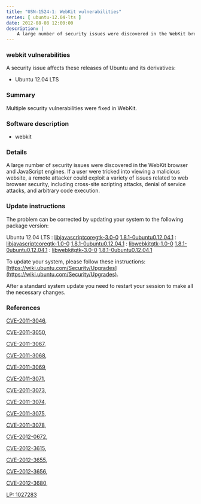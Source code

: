 ```yaml
---
title: "USN-1524-1: WebKit vulnerabilities"
series: [ ubuntu-12.04-lts ]
date: 2012-08-08 12:00:00
description: |
    A large number of security issues were discovered in the WebKit browser and JavaScript engines. If a user were tricked into viewing a malicious website, a remote attacker could exploit a variety of issues related to web browser security, including cross-site scripting attacks, denial of service attacks, and arbitrary code execution. 
--- 
```

 
### webkit vulnerabilities

A security issue affects these releases of Ubuntu and its derivatives:

* Ubuntu 12.04 LTS

### Summary

Multiple security vulnerabilities were fixed in WebKit. 

### Software description

* webkit 

### Details

A large number of security issues were discovered in the WebKit browser and JavaScript engines. If a user were tricked into viewing a malicious website, a remote attacker could exploit a variety of issues related to web browser security, including cross-site scripting attacks, denial of service attacks, and arbitrary code execution. 

### Update instructions

The problem can be corrected by updating your system to the following package version:

Ubuntu 12.04 LTS
 : [libjavascriptcoregtk-3.0-0](https://launchpad.net/ubuntu/+source/webkit) <span> [1.8.1-0ubuntu0.12.04.1](https://launchpad.net/ubuntu/+source/webkit/1.8.1-0ubuntu0.12.04.1) </span> 
 : [libjavascriptcoregtk-1.0-0](https://launchpad.net/ubuntu/+source/webkit) <span> [1.8.1-0ubuntu0.12.04.1](https://launchpad.net/ubuntu/+source/webkit/1.8.1-0ubuntu0.12.04.1) </span> 
 : [libwebkitgtk-1.0-0](https://launchpad.net/ubuntu/+source/webkit) <span> [1.8.1-0ubuntu0.12.04.1](https://launchpad.net/ubuntu/+source/webkit/1.8.1-0ubuntu0.12.04.1) </span> 
 : [libwebkitgtk-3.0-0](https://launchpad.net/ubuntu/+source/webkit) <span> [1.8.1-0ubuntu0.12.04.1](https://launchpad.net/ubuntu/+source/webkit/1.8.1-0ubuntu0.12.04.1) </span> 

To update your system, please follow these instructions: [https://wiki.ubuntu.com/Security/Upgrades](https://wiki.ubuntu.com/Security/Upgrades).

After a standard system update you need to restart your session to make all the necessary changes. 

### References

 [CVE-2011-3046](http://people.ubuntu.com/~ubuntu-security/cve/CVE-2011-3046), 

 [CVE-2011-3050](http://people.ubuntu.com/~ubuntu-security/cve/CVE-2011-3050), 

 [CVE-2011-3067](http://people.ubuntu.com/~ubuntu-security/cve/CVE-2011-3067), 

 [CVE-2011-3068](http://people.ubuntu.com/~ubuntu-security/cve/CVE-2011-3068), 

 [CVE-2011-3069](http://people.ubuntu.com/~ubuntu-security/cve/CVE-2011-3069), 

 [CVE-2011-3071](http://people.ubuntu.com/~ubuntu-security/cve/CVE-2011-3071), 

 [CVE-2011-3073](http://people.ubuntu.com/~ubuntu-security/cve/CVE-2011-3073), 

 [CVE-2011-3074](http://people.ubuntu.com/~ubuntu-security/cve/CVE-2011-3074), 

 [CVE-2011-3075](http://people.ubuntu.com/~ubuntu-security/cve/CVE-2011-3075), 

 [CVE-2011-3078](http://people.ubuntu.com/~ubuntu-security/cve/CVE-2011-3078), 

 [CVE-2012-0672](http://people.ubuntu.com/~ubuntu-security/cve/CVE-2012-0672), 

 [CVE-2012-3615](http://people.ubuntu.com/~ubuntu-security/cve/CVE-2012-3615), 

 [CVE-2012-3655](http://people.ubuntu.com/~ubuntu-security/cve/CVE-2012-3655), 

 [CVE-2012-3656](http://people.ubuntu.com/~ubuntu-security/cve/CVE-2012-3656), 

 [CVE-2012-3680](http://people.ubuntu.com/~ubuntu-security/cve/CVE-2012-3680), 

 [LP: 1027283](https://launchpad.net/bugs/1027283)
 
